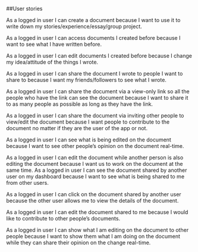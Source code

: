 ##User stories

As a logged in user I can create a document because I want to use it to write down my stories/experience/essay/group project.

As a logged in user I can access documents I created before because I want to see what I have written before.

As a logged in user I can edit documents I created before because I change my idea/attitude of the things I wrote.

As a logged in user I can share the document I wrote to people I want to share to because I want my friends/followers to see what I wrote.

As a logged in user I can share the document via a view-only link so all the people who have the link can see the document because I want to share it to as many people as possible as long as they have the link.

As a logged in user I can share the document via inviting other people to view/edit the document because I want people to contribute to the document no matter if they are the user of the app or not.

As a logged in user I can see what is being edited on the document because I want to see other people’s opinion on the document real-time.

As a logged in user I can edit the document while another person is also editing the document because I want us to work on the document at the same time.
As a logged in user I can see the document shared by another user on my dashboard because I want to see what is being shared to me from other users.

As a logged in user I can click on the document shared by another user because the other user allows me to view the details of the document.

As a logged in user I can edit the document shared to me because I would like to contribute to other people’s documents.

As a logged in user I can show what I am editing on the document to other people because I want to show them what I am doing on the document while they can share their opinion on the change real-time.
